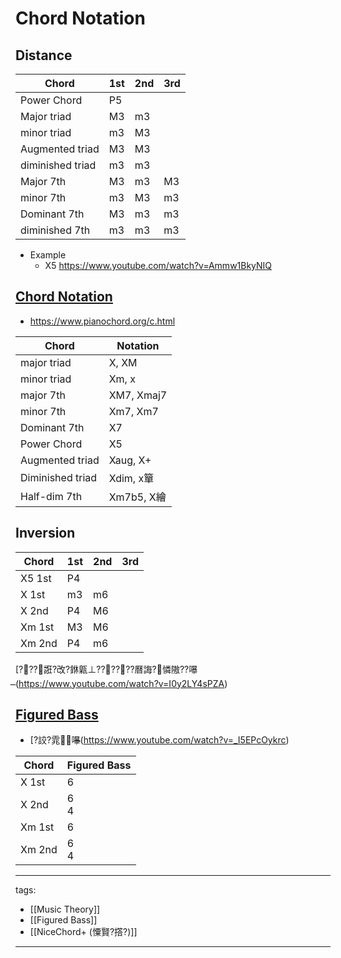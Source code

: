 ﻿---
layout: default
---

# Chord Notation

## Distance

Chord | 1st | 2nd | 3rd 
-|-|-|-
Power Chord|P5
Major triad|M3|m3|
minor triad|m3|M3|
Augmented triad|M3|M3
diminished triad|m3|m3
Major 7th|M3|m3|M3
minor 7th|m3|M3|m3
Dominant 7th|M3|m3|m3
diminished 7th|m3|m3|m3

* Example
  * X5 https://www.youtube.com/watch?v=Ammw1BkyNIQ

## [Chord Notation](https://en.wikipedia.org/wiki/Chord_notation)
 * https://www.pianochord.org/c.html

Chord | Notation
-|-
major triad | X, XM
minor triad | Xm, x
major 7th| XM7, Xmaj7
minor 7th| Xm7, Xm7
Dominant 7th| X7
Power Chord| X5
Augmented triad| Xaug, X+
Diminished triad| Xdim, x簞
Half-dim 7th| Xm7b5, X繪

## Inversion

Chord | 1st | 2nd | 3rd 
-|-|-|-
X5 1st|P4
X 1st|m3|m6
X 2nd|P4|M6
Xm 1st|M3|M6
Xm 2nd|P4|m6

[???誑?改?銝甈⊥??????曆誨?憐隞??嚗(https://www.youtube.com/watch?v=I0y2LY4sPZA)

## [Figured Bass](https://en.wikipedia.org/wiki/Figured_bass)

* [?詨?雿嚗(https://www.youtube.com/watch?v=_I5EPcOykrc)

Chord | Figured Bass
-|-
X 1st|6
X 2nd|6<br>4
Xm 1st|6
Xm 2nd|6<br>4




---
tags:
  - [[Music Theory]]
  - [[Figured Bass]]
  - [[NiceChord+ (憟賢?撘?)]]
  
---

